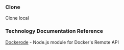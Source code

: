 ### Clone

Clone local

### Technology Documentation Reference

[Dockerode](https://github.com/apocas/dockerode) - Node.js module for Docker's Remote API
